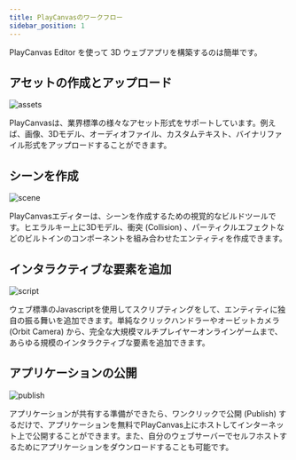 ```yaml
---
title: PlayCanvasのワークフロー
sidebar_position: 1
---
```


PlayCanvas Editor を使って 3D ウェブアプリを構築するのは簡単です。

## アセットの作成とアップロード

![assets](/img/user-manual/introduction/workflow-assets.jpg)

PlayCanvasは、業界標準の様々なアセット形式をサポートしています。例えば、画像、3Dモデル、オーディオファイル、カスタムテキスト、バイナリファイル形式をアップロードすることができます。

## シーンを作成

![scene](/img/user-manual/introduction/workflow-create-scene.jpg)

PlayCanvasエディターは、シーンを作成するための視覚的なビルドツールです。ヒエラルキー上に3Dモデル、衝突 (Collision) 、パーティクルエフェクトなどのビルトインのコンポーネントを組み合わせたエンティティを作成できます。

## インタラクティブな要素を追加

![script](/img/user-manual/introduction/workflow-script.jpg)

ウェブ標準のJavascriptを使用してスクリプティングをして、エンティティに独自の振る舞いを追加できます。単純なクリックハンドラーやオービットカメラ(Orbit Camera) から、完全な大規模マルチプレイヤーオンラインゲームまで、あらゆる規模のインタラクティブな要素を追加できます。

## アプリケーションの公開

![publish](/img/user-manual/introduction/workflow-publish.jpg)

アプリケーションが共有する準備ができたら、ワンクリックで公開 (Publish) するだけで、アプリケーションを無料でPlayCanvas上にホストしてインターネット上で公開することができます。また、自分のウェブサーバーでセルフホストするためにアプリケーションをダウンロードすることも可能です。
